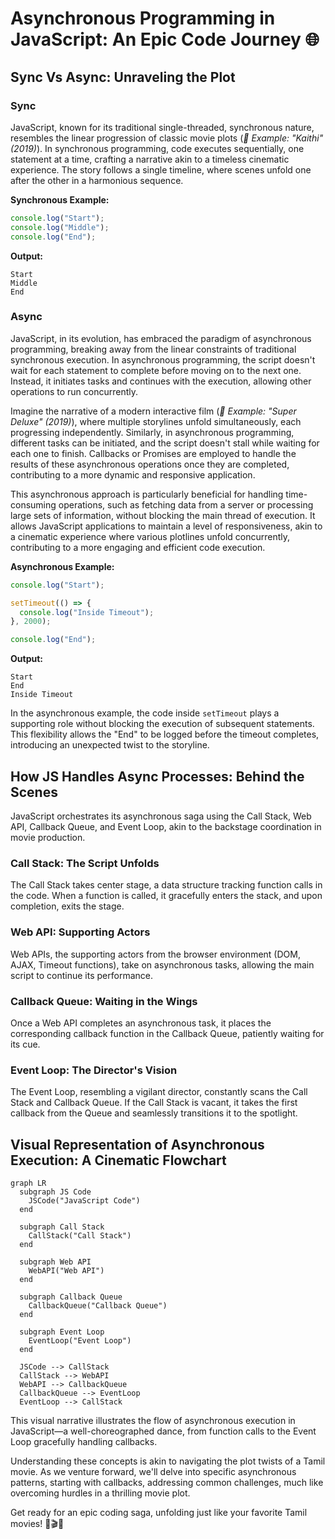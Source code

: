 # Asynchronous Programming in JavaScript: An Epic Code Journey 🌐

## Sync Vs Async: Unraveling the Plot

### Sync
JavaScript, known for its traditional single-threaded, synchronous nature, resembles the linear progression of classic movie plots (*🎥 Example: "Kaithi" (2019)*). In synchronous programming, code executes sequentially, one statement at a time, crafting a narrative akin to a timeless cinematic experience. The story follows a single timeline, where scenes unfold one after the other in a harmonious sequence.

**Synchronous Example:**
```javascript
console.log("Start");
console.log("Middle");
console.log("End");
```

**Output:**
```
Start
Middle
End
```

### Async
JavaScript, in its evolution, has embraced the paradigm of asynchronous programming, breaking away from the linear constraints of traditional synchronous execution. In asynchronous programming, the script doesn't wait for each statement to complete before moving on to the next one. Instead, it initiates tasks and continues with the execution, allowing other operations to run concurrently.

Imagine the narrative of a modern interactive film (*🎥 Example: "Super Deluxe" (2019)*), where multiple storylines unfold simultaneously, each progressing independently. Similarly, in asynchronous programming, different tasks can be initiated, and the script doesn't stall while waiting for each one to finish. Callbacks or Promises are employed to handle the results of these asynchronous operations once they are completed, contributing to a more dynamic and responsive application.

This asynchronous approach is particularly beneficial for handling time-consuming operations, such as fetching data from a server or processing large sets of information, without blocking the main thread of execution. It allows JavaScript applications to maintain a level of responsiveness, akin to a cinematic experience where various plotlines unfold concurrently, contributing to a more engaging and efficient code execution.

**Asynchronous Example:**
```javascript
console.log("Start");

setTimeout(() => {
  console.log("Inside Timeout");
}, 2000);

console.log("End");
```

**Output:**
```
Start
End
Inside Timeout
```

In the asynchronous example, the code inside `setTimeout` plays a supporting role without blocking the execution of subsequent statements. This flexibility allows the "End" to be logged before the timeout completes, introducing an unexpected twist to the storyline.

## How JS Handles Async Processes: Behind the Scenes

JavaScript orchestrates its asynchronous saga using the Call Stack, Web API, Callback Queue, and Event Loop, akin to the backstage coordination in movie production.

### Call Stack: The Script Unfolds

The Call Stack takes center stage, a data structure tracking function calls in the code. When a function is called, it gracefully enters the stack, and upon completion, exits the stage.

### Web API: Supporting Actors

Web APIs, the supporting actors from the browser environment (DOM, AJAX, Timeout functions), take on asynchronous tasks, allowing the main script to continue its performance.

### Callback Queue: Waiting in the Wings

Once a Web API completes an asynchronous task, it places the corresponding callback function in the Callback Queue, patiently waiting for its cue.

### Event Loop: The Director's Vision

The Event Loop, resembling a vigilant director, constantly scans the Call Stack and Callback Queue. If the Call Stack is vacant, it takes the first callback from the Queue and seamlessly transitions it to the spotlight.

## Visual Representation of Asynchronous Execution: A Cinematic Flowchart

```mermaid
graph LR
  subgraph JS Code
    JSCode("JavaScript Code")
  end

  subgraph Call Stack
    CallStack("Call Stack")
  end

  subgraph Web API
    WebAPI("Web API")
  end

  subgraph Callback Queue
    CallbackQueue("Callback Queue")
  end

  subgraph Event Loop
    EventLoop("Event Loop")
  end

  JSCode --> CallStack
  CallStack --> WebAPI
  WebAPI --> CallbackQueue
  CallbackQueue --> EventLoop
  EventLoop --> CallStack
```

This visual narrative illustrates the flow of asynchronous execution in JavaScript—a well-choreographed dance, from function calls to the Event Loop gracefully handling callbacks.

Understanding these concepts is akin to navigating the plot twists of a Tamil movie. As we venture forward, we'll delve into specific asynchronous patterns, starting with callbacks, addressing common challenges, much like overcoming hurdles in a thrilling movie plot.

Get ready for an epic coding saga, unfolding just like your favorite Tamil movies! 🍿🎬🚀